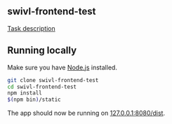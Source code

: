 ## swivl-frontend-test

[Task description](https://gist.github.com/jsulima/947dde8647e1d792c29ae440addb0f78)

## Running locally

Make sure you have [Node.js](http://nodejs.org/) installed.

```sh
git clone swivl-frontend-test
cd swivl-frontend-test
npm install
$(npm bin)/static
```

The app should now be running on [127.0.0.1:8080/dist](http://127.0.0.1:8080/dist).
